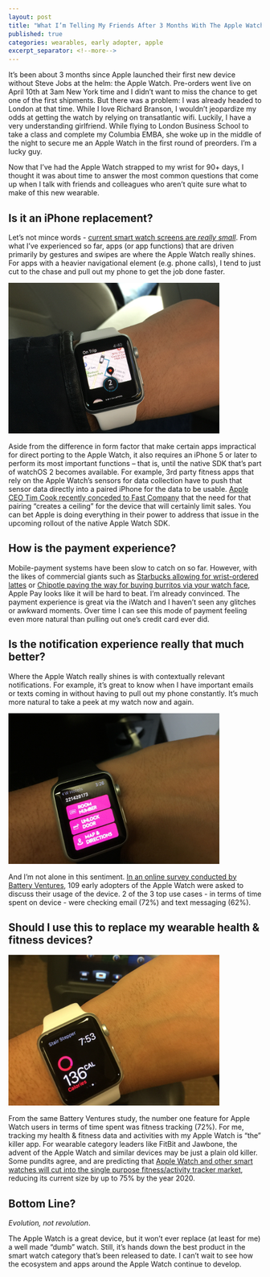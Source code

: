 ```yaml
---
layout: post
title: "What I’m Telling My Friends After 3 Months With The Apple Watch"
published: true
categories: wearables, early adopter, apple
excerpt_separator: <!--more-->
---
```


It’s been about 3 months since Apple launched their first new device without Steve Jobs at the helm: the Apple Watch. Pre-orders went live on April 10th at 3am New York time and I didn’t want to miss the chance to get one of the first shipments. But there was a problem: I was already headed to London at that time. <!--more--> While I love Richard Branson, I wouldn’t jeopardize my odds at getting the watch by relying on transatlantic wifi. Luckily, I have a very understanding girlfriend. While flying to London Business School to take a class and complete my Columbia EMBA, she woke up in the middle of the night to secure me an Apple Watch in the first round of preorders. I’m a lucky guy.
 
Now that I’ve had the Apple Watch strapped to my wrist for 90+ days, I thought it was about time to answer the most common questions that come up when I talk with friends and colleagues who aren’t quite sure what to make of this new wearable.
 
## Is it an iPhone replacement?

Let’s not mince words - [current smart watch screens are *really small*](https://medium.com/@flyosity/inconvenient-truths-about-the-apple-watch-11bafa44551b). From what I’ve experienced so far, apps (or app functions) that are driven primarily by gestures and swipes are where the Apple Watch really shines. For apps with a heavier navigational element (e.g. phone calls), I tend to just cut to the chase and pull out my phone to get the job done faster. 

<img src="https://github.com/chowdhury/nikolai.in/blob/gh-pages/images/nc_watch_uber.png?raw=true" alt="Uber on the Watch" height="300" width="420">

Aside from the difference in form factor that make certain apps impractical for direct porting to the Apple Watch, it also requires an iPhone 5 or later to perform its most important functions – that is, until the native SDK that’s part of watchOS 2 becomes available. For example, 3rd party fitness apps that rely on the Apple Watch’s sensors for data collection have to push that sensor data directly into a paired iPhone for the data to be usable. [Apple CEO Tim Cook recently conceded to Fast Company](http://www.fastcompany.com/3042435/steves-legacy-tim-looks-ahead) that the need for that pairing “creates a ceiling” for the device that will certainly limit sales. You can bet Apple is doing everything in their power to address that issue in the upcoming rollout of the native Apple Watch SDK. 

## How is the payment experience?

Mobile-payment systems have been slow to catch on so far. However, with the likes of commercial giants such as [Starbucks allowing for wrist-ordered lattes](http://www.starbucks.com/coffeehouse/mobile-apps/applewatch) or [Chipotle paving the way for buying burritos via your watch face](http://mashable.com/2015/04/24/chipotle-app-apple-watch/), Apple Pay looks like it will be hard to beat. I’m already convinced. The payment experience is great via the iWatch and I haven’t seen any glitches or awkward moments. Over time I can see this mode of payment feeling even more natural than pulling out one’s credit card ever did.

## Is the notification experience really that much better?

Where the Apple Watch really shines is with contextually relevant notifications. For example, it’s great to know when I have important emails or texts coming in without having to pull out my phone constantly. It’s much more natural to take a peek at my watch now and again. 

<img src="https://github.com/chowdhury/nikolai.in/blob/gh-pages/images/nc_watch_spg.png?raw=true" alt="Showing my hotel information" height="300" width="420">

And I’m not alone in this sentiment. [In an online survey conducted by Battery Ventures](http://www.econtentmag.com/Articles/News/News-Feature/This-is-How-People-Are-Really-Using-the-Apple-Watch-104642.htm), 109 early adopters of the Apple Watch were asked to discuss their usage of the device. 2 of the 3 top use cases - in terms of time spent on device - were checking email (72%) and text messaging (62%).

## Should I use this to replace my wearable health & fitness devices?

<img src="https://github.com/chowdhury/nikolai.in/blob/gh-pages/images/nc_watch_cardio.png?raw=true" alt="Fitness options" height="300" width="420">

From the same Battery Ventures study, the number one feature for Apple Watch users in terms of time spent was fitness tracking (72%). For me, tracking my health & fitness data and activities with my Apple Watch is “the” killer app.  For wearable category leaders like FitBit and Jawbone, the advent of the Apple Watch and similar devices may be just a plain old killer. Some pundits agree, and are predicting that [Apple Watch and other smart watches will cut into the single purpose fitness/activity tracker market](http://www.cnbc.com/2015/05/08/will-fitbit-flop-as-smartwatches-takeover.html), reducing its current size by up to 75% by the year 2020.

## Bottom Line? 

*Evolution, not revolution*.

The Apple Watch is a great device, but it won’t ever replace (at least for me) a well made “dumb” watch. Still, it’s hands down the best product in the smart watch category that’s been released to date. I can’t wait to see how the ecosystem and apps around the Apple Watch continue to develop.

